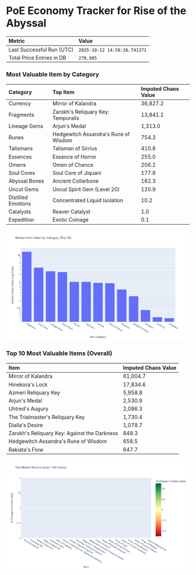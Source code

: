# PoE Economy Tracker for Rise of the Abyssal

<!-- START_MAINTENANCE -->
| Metric | Value |
|:---|:---|
| Last Successful Run (UTC) | `2025-10-12 14:58:36.741371` |
| Total Price Entries in DB | `270,985` |

<!-- END_MAINTENANCE -->

<!-- START_DATAFRAME_DEBUG -->
<!-- END_DATAFRAME_DEBUG -->

<!-- START_CATEGORY_ANALYSIS -->
### Most Valuable Item by Category
| Category | Top Item | Imputed Chaos Value |
| :--- | :--- | :--- |
| Currency | Mirror of Kalandra | 36,827.2 |
| Fragments | Zarokh's Reliquary Key: Temporalis | 13,841.1 |
| Lineage Gems | Arjun's Medal | 1,313.0 |
| Runes | Hedgewitch Assandra's Rune of Wisdom | 754.3 |
| Talismans | Talisman of Sirrius | 410.8 |
| Essences | Essence of Horror | 255.0 |
| Omens | Omen of Chance | 206.2 |
| Soul Cores | Soul Core of Jiquani | 177.8 |
| Abyssal Bones | Ancient Collarbone | 162.3 |
| Uncut Gems | Uncut Spirit Gem (Level 20) | 120.9 |
| Distilled Emotions | Concentrated Liquid Isolation | 10.2 |
| Catalysts | Reaver Catalyst | 1.0 |
| Expedition | Exotic Coinage | 0.1 |


![Category Analysis Chart](charts/category_analysis.png)
<!-- END_ANALYSIS -->

<!-- START_ANALYSIS -->
### Top 10 Most Valuable Items (Overall)
| Item | Imputed Chaos Value |
| :--- | :--- |
| Mirror of Kalandra | 61,004.7 |
| Hinekora's Lock | 17,834.6 |
| Azmeri Reliquary Key | 5,958.8 |
| Arjun's Medal | 2,530.9 |
| Uhtred's Augury | 2,086.3 |
| The Trialmaster's Reliquary Key | 1,730.4 |
| Dialla's Desire | 1,078.7 |
| Zarokh's Reliquary Key: Against the Darkness | 848.3 |
| Hedgewitch Assandra's Rune of Wisdom | 658.5 |
| Rakiata's Flow | 647.7 |


![Market Movers Chart](charts/market_movers.png)
<!-- END_ANALYSIS -->

